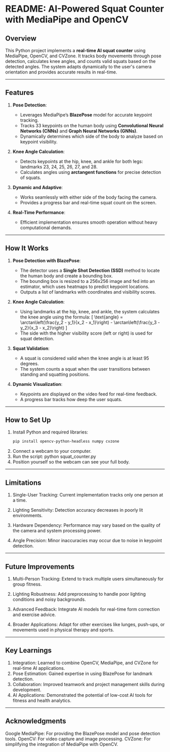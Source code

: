 # README: AI-Powered Squat Counter with MediaPipe and OpenCV

## Overview

This Python project implements a **real-time AI squat counter** using MediaPipe, OpenCV, and CVZone. It tracks body movements through pose detection, calculates knee angles, and counts valid squats based on the detected angles. The system adapts dynamically to the user's camera orientation and provides accurate results in real-time.

---

## Features

1. **Pose Detection**:  
   - Leverages MediaPipe’s **BlazePose** model for accurate keypoint tracking.  
   - Tracks 33 keypoints on the human body using **Convolutional Neural Networks (CNNs)** and **Graph Neural Networks (GNNs)**.  
   - Dynamically determines which side of the body to analyze based on keypoint visibility.  

2. **Knee Angle Calculation**:  
   - Detects keypoints at the hip, knee, and ankle for both legs: landmarks 23, 24, 25, 26, 27, and 28.  
   - Calculates angles using **arctangent functions** for precise detection of squats.  

3. **Dynamic and Adaptive**:  
   - Works seamlessly with either side of the body facing the camera.  
   - Provides a progress bar and real-time squat count on the screen.  

4. **Real-Time Performance**:  
   - Efficient implementation ensures smooth operation without heavy computational demands.  

---

## How It Works

1. **Pose Detection with BlazePose**:  
   - The detector uses a **Single Shot Detection (SSD)** method to locate the human body and create a bounding box.  
   - The bounding box is resized to a 256x256 image and fed into an estimator, which uses heatmaps to predict keypoint locations.  
   - Outputs a list of landmarks with coordinates and visibility scores.  

2. **Knee Angle Calculation**:  
   - Using landmarks at the hip, knee, and ankle, the system calculates the knee angle using the formula:
     \[
     \text{angle} = \arctan\left(\frac{y_2 - y_1}{x_2 - x_1}\right) - \arctan\left(\frac{y_3 - y_2}{x_3 - x_2}\right)
     \]  
   - The side with the higher visibility score (left or right) is used for squat detection.  

3. **Squat Validation**:  
   - A squat is considered valid when the knee angle is at least 95 degrees.  
   - The system counts a squat when the user transitions between standing and squatting positions.  

4. **Dynamic Visualization**:  
   - Keypoints are displayed on the video feed for real-time feedback.  
   - A progress bar tracks how deep the user squats.  

---

## How to Set Up

1. Install Python and required libraries:
   ```bash
   pip install opencv-python-headless numpy cvzone
2. Connect a webcam to your computer.
3. Run the script: python squat_counter.py
4. Position yourself so the webcam can see your full body.

---

## Limitations

1. Single-User Tracking:
   Current implementation tracks only one person at a time.

2. Lighting Sensitivity:
  Detection accuracy decreases in poorly lit environments.

3. Hardware Dependency:
  Performance may vary based on the quality of the camera and system processing power.

4. Angle Precision:
   Minor inaccuracies may occur due to noise in keypoint detection.

---

## Future Improvements

1. Multi-Person Tracking:
  Extend to track multiple users simultaneously for group fitness.

2. Lighting Robustness:
  Add preprocessing to handle poor lighting conditions and noisy backgrounds.

3. Advanced Feedback:
  Integrate AI models for real-time form correction and exercise advice.

4. Broader Applications:
  Adapt for other exercises like lunges, push-ups, or movements used in physical therapy and sports.

---

## Key Learnings

1. Integration:
   Learned to combine OpenCV, MediaPipe, and CVZone for real-time AI applications.
2. Pose Estimation:
   Gained expertise in using BlazePose for landmark detection.
3. Collaboration:
   Improved teamwork and project management skills during development.
4. AI Applications:
   Demonstrated the potential of low-cost AI tools for fitness and health analytics.

---

## Acknowledgments

Google MediaPipe: For providing the BlazePose model and pose detection tools.
OpenCV: For video capture and image processing.
CVZone: For simplifying the integration of MediaPipe with OpenCV.
